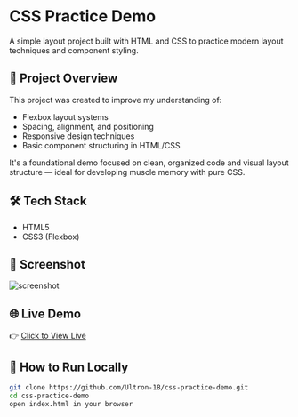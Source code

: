 # CSS Practice Demo

A simple layout project built with HTML and CSS to practice modern layout techniques and component styling.

## 🚀 Project Overview

This project was created to improve my understanding of:
- Flexbox layout systems
- Spacing, alignment, and positioning
- Responsive design techniques
- Basic component structuring in HTML/CSS

It's a foundational demo focused on clean, organized code and visual layout structure — ideal for developing muscle memory with pure CSS.

## 🛠️ Tech Stack

- HTML5
- CSS3 (Flexbox)

## 📸 Screenshot

![screenshot](https://github.com/user-attachments/assets/0154d340-7615-4711-a3b2-4aea82df1751)


## 🌐 Live Demo

👉 [Click to View Live](https://ultron-18.github.io/css-practice-demo/)  


## 📁 How to Run Locally

```bash
git clone https://github.com/Ultron-18/css-practice-demo.git
cd css-practice-demo
open index.html in your browser
```
